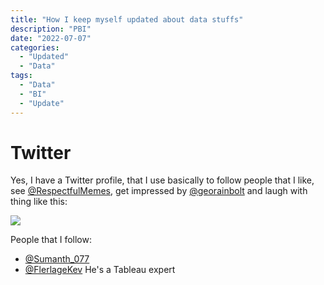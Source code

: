```yaml
---
title: "How I keep myself updated about data stuffs"
description: "PBI"
date: "2022-07-07"
categories:
  - "Updated"
  - "Data"
tags:
  - "Data"
  - "BI"
  - "Update"
---
```



# Twitter
Yes, I have a Twitter profile, that I use basically to follow people that I like, see [@RespectfulMemes](https://twitter.com/RespectfulMemes), get impressed by [@georainbolt](https://twitter.com/georainbolt)  and laugh with thing like this:

![](https://i.imgur.com/wXb2y5U.jpg)


People that I follow:
- [@Sumanth_077](https://twitter.com/Sumanth_077)
- [@FlerlageKev](https://twitter.com/FlerlageKev)
He's a Tableau expert
